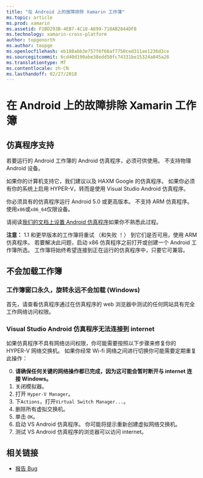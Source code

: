 ```yaml
---
title: "在 Android 上的故障排除 Xamarin 工作簿"
ms.topic: article
ms.prod: xamarin
ms.assetid: F1BD293B-4EB7-4C18-A699-718AB2844DFB
ms.technology: xamarin-cross-platform
author: topgenorth
ms.author: toopge
ms.openlocfilehash: eb188abb3e757f6f66af7758ced311ae1236d3ce
ms.sourcegitcommit: 6cd40d190abe38edd50fc74331be15324a845a28
ms.translationtype: MT
ms.contentlocale: zh-CN
ms.lasthandoff: 02/27/2018
---
```

# <a name="troubleshooting-xamarin-workbooks-on-android"></a>在 Android 上的故障排除 Xamarin 工作簿

## <a name="emulator-support"></a>仿真程序支持

若要运行的 Android 工作簿的 Android 仿真程序，必须可供使用。 不支持物理 Android 设备。

如果你的计算机支持它，我们建议以及 HAXM Google 的仿真程序。
如果你必须有你的系统上启用 HYPER-V，转而是使用 Visual Studio Android 仿真程序。

你必须具有的仿真程序运行 Android 5.0 或更高版本。 不支持 ARM 仿真程序。 使用`x86`或`x86_64`仅限设备。

请阅读[我们的文档上设置 Android 仿真程序][ android-emu]如果你不熟悉此过程。

**注意：** 1.1 和更早版本的工作簿将重试 （和失败 ！） 到它们是否可用，使用 ARM 仿真程序。 若要解决此问题，启动 x86 仿真程序之前打开或创建一个 Android 工作簿所选。 工作簿将始终希望连接到正在运行的仿真程序中，只要它可兼容。

## <a name="workbooks-wont-load"></a>不会加载工作簿

### <a name="workbook-window-spins-forever-never-loads-windows"></a>工作簿窗口永久，旋转永远不会加载 (Windows)

首先，请查看仿真程序通过在仿真程序的 web 浏览器中测试的任何网站具有完全工作网络访问权限。

### <a name="visual-studio-android-emulator-cannot-connect-to-internet"></a>Visual Studio Android 仿真程序无法连接到 internet

如果仿真程序不具有网络访问权限，你可能需要按照以下步骤来修复你的 HYPER-V 网络交换机。 如果你经常 Wi-fi 网络之间进行切换你可能需要定期重复此操作：

0. **请确保任何关键的网络操作都已完成，因为这可能会暂时断开与 internet 连接 Windows。**
1. 关闭模拟器。
2. 打开 `Hyper-V Manager`。
3. 下`Actions`，打开`Virtual Switch Manager...`。
4. 删除所有虚拟交换机。
5. 单击 `OK`。
6. 启动 VS Android 仿真程序。 你可能将提示重新创建虚拟网络交换机。
7. 测试 VS Android 仿真程序的浏览器可以访问 internet。

[android-emu]: https://developer.xamarin.com/guides/android/deployment,_testing,_and_metrics/debug-on-emulator/


## <a name="related-links"></a>相关链接

- [报告 Bug](~/tools/workbooks/install.md#reporting-bugs)
